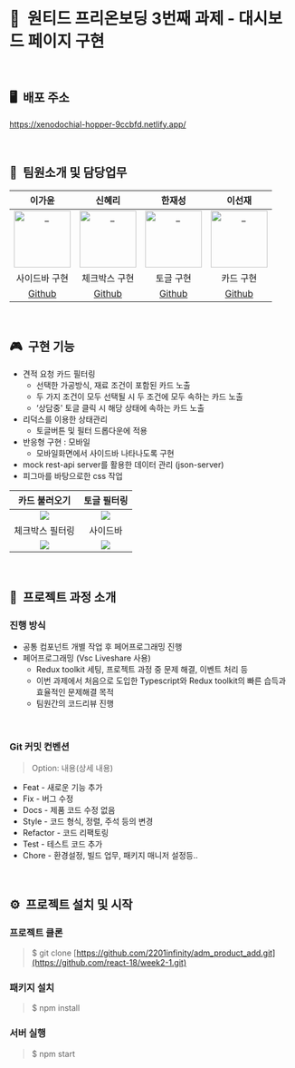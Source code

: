 # 📗&nbsp;&nbsp;원티드 프리온보딩 3번째 과제 - 대시보드 페이지 구현

<br />

## 🖥&nbsp;&nbsp;배포 주소
https://xenodochial-hopper-9ccbfd.netlify.app/

<br />

## 👩&nbsp;&nbsp;팀원소개 및 담당업무
|   이가윤     |      신혜리   |     한재성    |     이선재    |
| :----------: | :----------: | :----------: | :----------: |
|<img src="https://avatars.githubusercontent.com/u/67543454?v=4" width=100 alt="_"/>| <img src="https://avatars.githubusercontent.com/u/72786354?v=4" width=100 alt="_"/> |<img src="https://avatars.githubusercontent.com/u/57760806?v=4" width=100 alt="_"/> | <img src="https://avatars.githubusercontent.com/u/63578094?v=4" width=100 alt="_"/>|
|  사이드바 구현 | 체크박스 구현 | 토글 구현 | 카드 구현|
| [Github](https://github.com/Gayun00) |[Github](https://github.com/rachel490) | [Github](https://github.com/Han-D-Peter) |[Github](https://github.com/Sunjae95)|


<br />

## 🎮&nbsp;&nbsp;구현 기능
- 견적 요청 카드 필터링
    - 선택한 가공방식, 재료 조건이 포함된 카드 노출
    - 두 가지 조건이 모두 선택될 시 두 조건에 모두 속하는 카드 노출
    - ‘상담중' 토글 클릭 시 해당 상태에 속하는 카드 노출
- 리덕스를 이용한 상태관리
    - 토글버튼 및 필터 드롭다운에 적용
- 반응형 구현 : 모바일
    - 모바일화면에서 사이드바 나타나도록 구현
- mock rest-api server를 활용한 데이터 관리 (json-server)
- 피그마를 바탕으로한 css 작업
   

|  카드 불러오기  |  토글 필터링  |
| :------------: | :----------: |
| <img src="https://user-images.githubusercontent.com/63578094/153025747-4a2a523f-de54-4c52-8503-cf52bd2d07d0.gif"/>| <img src="https://user-images.githubusercontent.com/63578094/153010972-b989cc55-bd79-47df-84e3-9374d58ec627.gif"/>|
|  체크박스 필터링  |  사이드바  |
|<img src="https://user-images.githubusercontent.com/63578094/153010954-d4cf5900-14ec-4bc0-80a6-baf74b4790b9.gif"/>| <img src="https://user-images.githubusercontent.com/63578094/153015644-0d427da5-71c0-4f68-923e-2acc2cfb337d.gif"/>|

<br />

## 🧗‍&nbsp;&nbsp;프로젝트 과정 소개
### 진행 방식
- 공통 컴포넌트 개별 작업 후 페어프로그래밍 진행
- 페어프로그래밍 (Vsc Liveshare 사용)
    - Redux toolkit 세팅, 프로젝트 과정 중 문제 해결, 이벤트 처리 등
    - 이번 과제에서 처음으로 도입한 Typescript와 Redux toolkit의 빠른 습득과 효율적인 문제해결 목적
    - 팀원간의 코드리뷰 진행
<br />
   
### Git 커밋 컨벤션

> Option: 내용(상세 내용)
> 
- Feat - 새로운 기능 추가
- Fix - 버그 수정
- Docs - 제품 코드 수정 없음
- Style - 코드 형식, 정렬, 주석 등의 변경
- Refactor - 코드 리팩토링
- Test - 테스트 코드 추가
- Chore - 환경설정, 빌드 업무, 패키지 매니저 설정등..

<br />

## ⚙&nbsp;&nbsp;프로젝트 설치 및 시작

### 프로젝트 클론

> $ git clone [https://github.com/2201infinity/adm_product_add.git](https://github.com/react-18/week2-1.git)


### 패키지 설치

> $ npm install

### 서버 실행

> $ npm start

